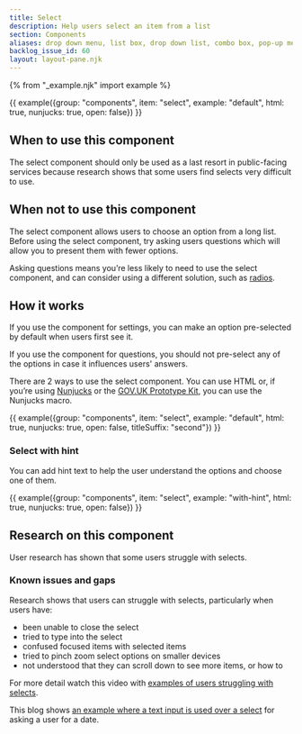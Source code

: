 ```yaml
---
title: Select
description: Help users select an item from a list
section: Components
aliases: drop down menu, list box, drop down list, combo box, pop-up menu
backlog_issue_id: 60
layout: layout-pane.njk
---
```


{% from "_example.njk" import example %}

{{ example({group: "components", item: "select", example: "default", html: true, nunjucks: true, open: false}) }}

## When to use this component

The select component should only be used as a last resort in public-facing services because research shows that some users find selects very difficult to use.

## When not to use this component

The select component allows users to choose an option from a long list. Before using the select component, try asking users questions which will allow you to present them with fewer options.

Asking questions means you’re less likely to need to use the select component, and can consider using a different solution, such as [radios](/components/radios/).

## How it works

If you use the component for settings, you can make an option pre-selected by default when users first see it.

If you use the component for questions, you should not pre-select any of the options in case it influences users' answers.

There are 2 ways to use the select component. You can use HTML or, if you’re using [Nunjucks](https://mozilla.github.io/nunjucks/) or the [GOV.UK Prototype Kit](https://prototype-kit.service.gov.uk),  you can use the Nunjucks macro.

{{ example({group: "components", item: "select", example: "default", html: true, nunjucks: true, open: false, titleSuffix: "second"}) }}

### Select with hint

You can add hint text to help the user understand the options and choose one of them.

{{ example({group: "components", item: "select", example: "with-hint", html: true, nunjucks: true, open: false}) }}

## Research on this component

User research has shown that some users struggle with selects.

### Known issues and gaps

Research shows that users can struggle with selects, particularly when users have:
  - been unable to close the select
  - tried to type into the select
  - confused focused items with selected items
  - tried to pinch zoom select options on smaller devices
  - not understood that they can scroll down to see more items, or how to

 For more detail watch this video with [examples of users struggling with selects](https://www.youtube.com/watch?v=CUkMCQR4TpY).

 This blog shows [an example where a text input is used over a select](https://designnotes.blog.gov.uk/2013/12/05/asking-for-a-date-of-birth/) for asking a user for a date.
